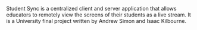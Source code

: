 Student Sync is a centralized client and server application that allows educators to remotely view the screens of their students as a live stream. It is a University final project written by Andrew Simon and Isaac Kilbourne.
